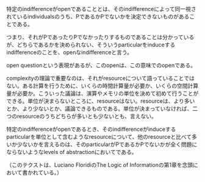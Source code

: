 特定のindifferenceがopenであることとは、そのindifferenceによって同一視されているindividualsのうち、PであるかPでないかを決定できないものがあることである。

つまり、それがPであったりPでなかったりするものであることは分かっているが、どちらであるかを決められない、そういうparticularをinduceするindifferenceのことを、openなindifferenceと言う。

open questionという表現があるが、このopenは、この意味でのopenである。

complexityの理論で重要なのは、それがresourceについて語っていることではない。ある計算を行うために、いくらの時間計算量が必要か、いくらの空間計算量が必要か。こういった議論は、演算やメモリの単位を決めて初めて行うことができる。単位が決まらないところに、resourceはない。resourceは、より多いとか、より少ないとか、議論できるものである。単位が決まっていなければ、二つのresourceのうちどちらが多いとも少ないとも、言えない。

特定のindifferenceがopenであるとき、そのindifferenceがinduceするparticularを単位として含むようなresourceについて、他のresourceと比べて多いか少ないかを言えるのは、そのparticularがPであるかPでないかが全く問題にならないようなlevels of abstractionにおいてである。

（このテクストは、Luciano FloridiのThe Logic of Informationの第1章を念頭において書かれている。）
